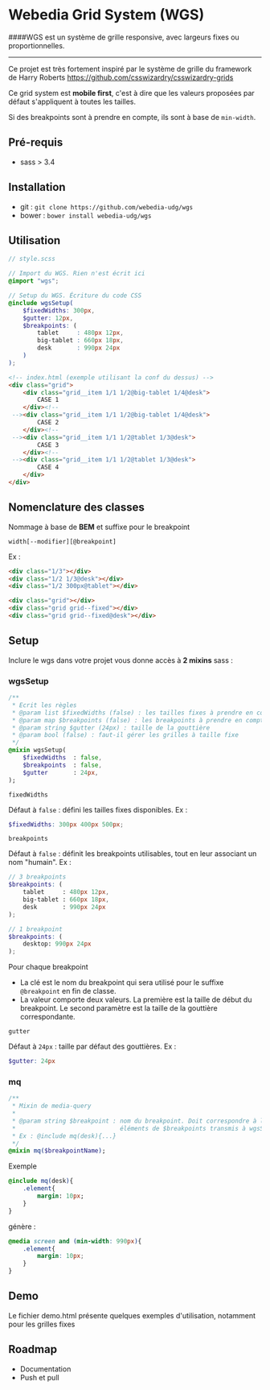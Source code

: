 Webedia Grid System (WGS)
===

####WGS est un système de grille responsive, avec largeurs fixes ou proportionnelles.

--- 

Ce projet est très fortement inspiré par le système de grille du framework de Harry Roberts https://github.com/csswizardry/csswizardry-grids

Ce grid system est **mobile first**, c'est à dire que les valeurs proposées par défaut s'appliquent à toutes les tailles.

Si des breakpoints sont à prendre en compte, ils sont à base de ``min-width``.

## Pré-requis

* sass > 3.4

## Installation

* git : ``git clone https://github.com/webedia-udg/wgs``
* bower : ``bower install webedia-udg/wgs``

## Utilisation

```scss
// style.scss

// Import du WGS. Rien n'est écrit ici
@import "wgs";

// Setup du WGS. Écriture du code CSS
@include wgsSetup(
    $fixedWidths: 300px,
    $gutter: 12px,
    $breakpoints: (
        tablet     : 480px 12px,
        big-tablet : 660px 18px,
        desk       : 990px 24px
    )
);

```

```html
<!-- index.html (exemple utilisant la conf du dessus) -->
<div class="grid">
    <div class="grid__item 1/1 1/2@big-tablet 1/4@desk">
        CASE 1
    </div><!--
 --><div class="grid__item 1/1 1/2@big-tablet 1/4@desk">
        CASE 2
    </div><!--
 --><div class="grid__item 1/1 1/2@tablet 1/3@desk">
        CASE 3
    </div><!--
 --><div class="grid__item 1/1 1/2@tablet 1/3@desk">
        CASE 4
    </div>
</div>
```

## Nomenclature des classes

Nommage à base de **BEM** et suffixe pour le breakpoint

``width[--modifier][@breakpoint]``

Ex :

```html
<div class="1/3"></div>
<div class="1/2 1/3@desk"></div>
<div class="1/2 300px@tablet"></div>

<div class="grid"></div>
<div class="grid grid--fixed"></div>
<div class="grid grid--fixed@desk"></div>

```

## Setup

Inclure le wgs dans votre projet vous donne accès à **2 mixins** sass :

### wgsSetup

```sass
/**
 * Ecrit les règles
 * @param list $fixedWidths (false) : les tailles fixes à prendre en compte
 * @param map $breakpoints (false) : les breakpoints à prendre en compte
 * @param string $gutter (24px) : taille de la gouttière
 * @param bool (false) : faut-il gérer les grilles à taille fixe
 */
@mixin wgsSetup(
    $fixedWidths  : false,
    $breakpoints  : false,
    $gutter       : 24px,
);
```

``fixedWidths``

Défaut à ``false`` : défini les tailles fixes disponibles. Ex : 

```scss
$fixedWidths: 300px 400px 500px;
```

``breakpoints``

Défaut à ``false`` : définit les breakpoints utilisables, tout en leur associant  un nom "humain". Ex :

```scss
// 3 breakpoints
$breakpoints: (
    tablet     : 480px 12px,
    big-tablet : 660px 18px,
    desk       : 990px 24px
);

// 1 breakpoint
$breakpoints: (
    desktop: 990px 24px
);
```

Pour chaque breakpoint

* La clé est le nom du breakpoint qui sera utilisé pour le suffixe ``@breakpoint`` en fin de classe.
* La valeur comporte deux valeurs. La première est la taille de début du breakpoint. Le second paramètre est la taille de la gouttière correspondante.


``gutter``

Défaut à ``24px`` : taille par défaut des gouttières. Ex : 

```scss
$gutter: 24px
```

### mq

```sass
/**
 * Mixin de media-query
 *
 * @param string $breakpoint : nom du breakpoint. Doit correspondre à l'un des
 *                             éléments de $breakpoints transmis à wgsSetup()
 * Ex : @include mq(desk){...}
 */
@mixin mq($breakpointName);
```

Exemple 

```sass
@include mq(desk){
    .element{
        margin: 10px;
    }
}
```

génère : 

```css
@media screen and (min-width: 990px){
    .element{
        margin: 10px;
    }
}
```


## Demo

Le fichier demo.html présente quelques exemples d'utilisation, notamment pour les grilles fixes

## Roadmap

- Documentation
- Push et pull


